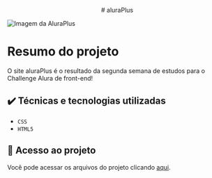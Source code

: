 <p align="center"># aluraPlus</p>


<!-- ![Untitled (1)](https://github.com/cauanamorim/aluraPlus/assets/10221932/daaf5a69-198e-4f09-8bb9-7eaf623126ef) -->

![Imagem da AluraPlus](https://github.com/cauanamorim/aluraPlus/assets/10221932/df0266a6-3890-4376-af02-f522277294cc)



# Resumo do projeto
O site aluraPlus é o resultado da segunda semana de estudos para o Challenge Alura de front-end!

## ✔️ Técnicas e tecnologias utilizadas

- ``CSS``
- ``HTML5``

## 📁 Acesso ao projeto
Você pode acessar os arquivos do projeto clicando [aqui](https://github.com/cauanamorim/aluraPlus).

